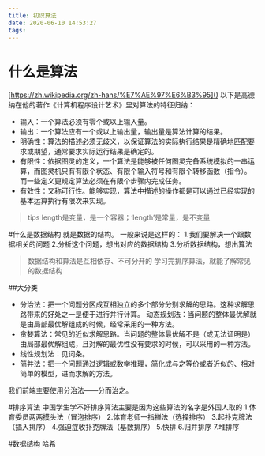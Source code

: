 ```yaml
---
title: 初识算法
date: 2020-06-10 14:53:27
tags:
---
```

# 什么是算法
[https://zh.wikipedia.org/zh-hans/%E7%AE%97%E6%B3%95]()
以下是高德纳在他的著作《计算机程序设计艺术》里对算法的特征归纳：
* 输入：一个算法必须有零个或以上输入量。
* 输出：一个算法应有一个或以上输出量，输出量是算法计算的结果。
* 明确性：算法的描述必须无歧义，以保证算法的实际执行结果是精确地匹配要求或期望，通常要求实际运行结果是确定的。
* 有限性：依据图灵的定义，一个算法是能够被任何图灵完备系统模拟的一串运算，而图灵机只有有限个状态、有限个输入符号和有限个转移函数（指令）。而一些定义更规定算法必须在有限个步骤内完成任务。
* 有效性：又称可行性。能够实现，算法中描述的操作都是可以通过已经实现的基本运算执行有限次来实现。

> tips
> length是变量，是一个容器；‘length’是常量，是不变量

#什么是数据结构
就是数据的结构。
一般来说是这样的：
1.我们要解决一个跟数据相关的问题
2.分析这个问题，想出对应的数据结构
3.分析数据结构，想出算法
> 数据结构和算法是互相依存、不可分开的
> 学习完排序算法，就能了解常见的数据结构

##大分类
* 分治法：把一个问题分区成互相独立的多个部分分别求解的思路。这种求解思路带来的好处之一是便于进行并行计算。
动态规划法：当问题的整体最优解就是由局部最优解组成的时候，经常采用的一种方法。
* 贪婪算法：常见的近似求解思路。当问题的整体最优解不是（或无法证明是）由局部最优解组成，且对解的最优性没有要求的时候，可以采用的一种方法。
* 线性规划法：见词条。
* 简并法：把一个问题通过逻辑或数学推理，简化成与之等价或者近似的、相对简单的模型，进而求解的方法。
> 
我们前端主要使用分治法——分而治之。

#排序算法
中国学生学不好排序算法主要是因为这些算法的名字是外国人取的
1.体育委员两两摸头法（冒泡排序）
2.体育老师一指禅法（选择排序）
3.起扑克牌法（插入排序）
4.强迫症收扑克牌法（基数排序）
5.快排
6.归并排序
7.堆排序

#数据结构
哈希